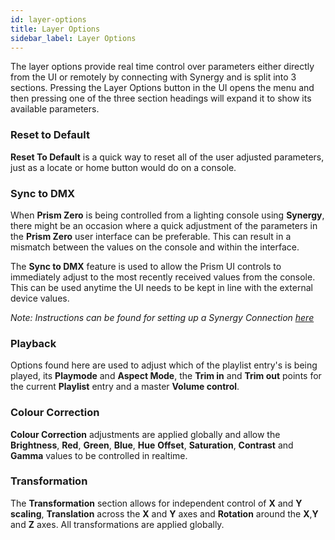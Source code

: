 ```yaml
---
id: layer-options
title: Layer Options
sidebar_label: Layer Options
---
```


The layer options provide real time control over parameters either directly from the UI or remotely by connecting with Synergy and is split into 3 sections. Pressing the Layer Options button in the UI opens the menu and then pressing one of the three section headings will expand it to show its available parameters.

### Reset to Default

**Reset To Default** is a quick way to reset all of the user adjusted parameters, just as a locate or home button would do on a console.

### Sync to DMX

When **Prism Zero** is being controlled from a lighting console using **Synergy**, there might be an occasion where a quick adjustment of the parameters in the **Prism Zero** user interface can be preferable. This can result in a mismatch between the values on the console and within the interface.

The **Sync to DMX** feature is used to allow the Prism UI controls to immediately adjust to the most recently received values from the console. This can be used anytime the UI needs to be kept in line with the external device values.

_Note: Instructions can be found for setting up a Synergy Connection [here](../../docs/synergy)_

### Playback

Options found here are used to adjust which of the playlist entry's is being played, its **Playmode** and **Aspect Mode**, the **Trim in** and **Trim out** points for the current **Playlist** entry and a master **Volume control**.

### Colour Correction

**Colour Correction** adjustments are applied globally and allow the **Brightness**, **Red**, **Green**, **Blue**, **Hue** **Offset**, **Saturation**, **Contrast** and **Gamma** values to be controlled in realtime.

### Transformation

The **Transformation** section allows for independent control of **X** and **Y** **scaling**, **Translation** across the **X** and **Y** axes and **Rotation** around the **X**,**Y** and **Z** axes. All transformations are applied globally.
